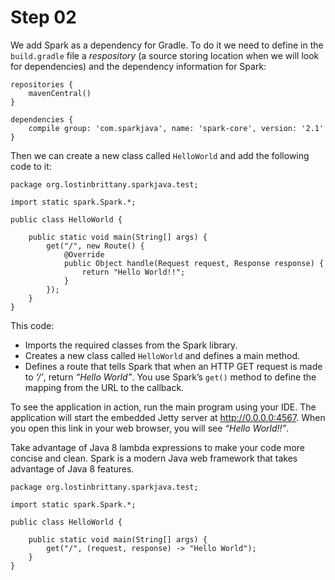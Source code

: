 # Step 02 #

We add Spark as a dependency for Gradle. To do it we need to define in the `build.gradle` file a *respository* (a source storing location when we will look for dependencies) and the dependency information for Spark:

	repositories {
    	mavenCentral()
	}

	dependencies {
		compile group: 'com.sparkjava', name: 'spark-core', version: '2.1'
	}

Then we can create a new class called `HelloWorld`  and add the following code to it:

	package org.lostinbrittany.sparkjava.test;
	
	import static spark.Spark.*;
	
	public class HelloWorld {
		
	    public static void main(String[] args) {
	        get("/", new Route() {
	            @Override
	            public Object handle(Request request, Response response) {
	                return "Hello World!!";
	            }
	        });
	    }
	}
	
This code:

* Imports the required classes from the Spark library.
* Creates a new class called `HelloWorld` and defines a main method.
* Defines a route that tells Spark that when an HTTP GET request is made to *‘/’*, return *“Hello World”*. You use Spark’s `get()` method to define the mapping from the URL to the callback.

To see the application in action, run the main program using your IDE. The application will start the embedded Jetty server at http://0.0.0.0:4567. When you open this link in your web browser, you will see *“Hello World!!”*.

Take advantage of Java 8 lambda expressions to make your code more concise and clean. Spark is a modern Java web framework that takes advantage of Java 8 features.	

	package org.lostinbrittany.sparkjava.test;
	
	import static spark.Spark.*;
	
	public class HelloWorld {
		
	    public static void main(String[] args) {
	        get("/", (request, response) -> "Hello World");
	    }
	}


